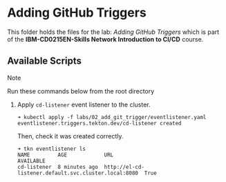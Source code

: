 # Adding GitHub Triggers

This folder holds the files for the lab: *Adding GitHub Triggers* which is part of the **IBM-CD0215EN-Skills Network Introduction to CI/CD** course.

## Available Scripts

> [!note]
> Run these commands below from the root directory

1. Apply `cd-listener` event listener to the cluster.

    ```console
    ➜ kubectl apply -f labs/02_add_git_trigger/eventlistener.yaml
    eventlistener.triggers.tekton.dev/cd-listener created
    ```

    Then, check it was created correctly.

    ```console
    ➜ tkn eventlistener ls
    NAME         AGE            URL                                                   AVAILABLE
    cd-listener  8 minutes ago  http://el-cd-listener.default.svc.cluster.local:8080  True
    ```
